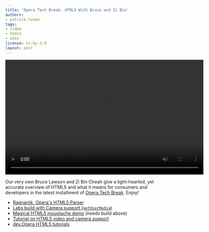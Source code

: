 ```yaml
---
title: 'Opera Tech Break: HTML5 With Bruce and Zi Bin'
authors:
- patrick-lauke
tags:
- video
- html5
- odin
license: cc-by-3.0
layout: post
---
```


<video width="620" height="360" controls="controls">
   <source src="http://people.opera.com/espenao/movie/techbreak-html5.mp4" type="video/mp4; codecs=&quot;avc1.4D401E, mp4a.40.2&quot;" />
   <source src="http://people.opera.com/espenao/movie/techbreak-html5.webm" type="video/webm; codecs=&quot;vp8.0, vorbis&quot;" />
<object width="640" height="390">
  <param name="movie" value="http://www.youtube.com/v/X52zJ3XehIM=1&amp;amp&amp;hl=EN&amp;fs=1&amp;cc_load_policy=1" />
  <param name="allowFullScreen" value="true" />
  <param name="allowscriptaccess" value="never" />
  <embed src="http://www.youtube.com/v/X52zJ3XehIM?fs=1&amp;amp&amp;hl=EN&amp;fs=1&amp;cc_load_policy=1" type="application/x-shockwave-flash" allowfullscreen="true" width="640" height="390" allowscriptaccess="never">
<p><cite>Opera Tech Break:HTML5</cite> video in <a href="http://people.opera.com/espenao/movie/techbreak-html5.mp4">MP4</a> and <a href="http://people.opera.com/espenao/movie/techbreak-html5.webm">WebM</a> format.</p>
</embed></object>
</video>

<p>Our very own Bruce Lawson and Zi Bin Cheah give a light-hearted, yet accurate overview of HTML5 and what it means for consumers and developers in the latest installment of <a href="http://my.opera.com/techbreak/blog/2011/11/04/html5-so-what">Opera Tech Break</a>. Enjoy!</p>

<ul>
<li><a href="http://labs.opera.com/news/2011/07/21/">Ragnarök, Opera&#39;s HTML5 Parser</a></li>
<li><a href="http://labs.opera.com/news/2011/10/19/">Labs build with Camera support (<code>getUserMedia</code>)</a></li>
<li><a href="http://people.opera.com/richt/release/demos/device/facerecognition/">Magical HTML5 moustache demo</a> (needs build above)</li>
<li><a href="http://dev.opera.com/articles/view/playing-with-html5-video-and-getusermedia-support/">Tutorial on HTML5 video and camera support</a></li>
<li><a href="http://dev.opera.com/articles/tags/open%20web/">dev.Opera HTML5 tutorials</a></li>
</ul>
